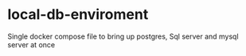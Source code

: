 # local-db-enviroment
Single docker compose file to bring up postgres, Sql server and mysql server at once
